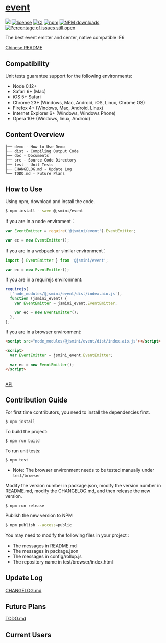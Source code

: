 # [event](https://github.com/jsmini/event)

[![](https://img.shields.io/badge/Powered%20by-jslib%20base-brightgreen.svg)](https://github.com/yanhaijing/jslib-base)
[![license](https://img.shields.io/badge/license-MIT-blue.svg)](https://github.com/jsmini/event/blob/master/LICENSE)
[![CI](https://github.com/jsmini/event/actions/workflows/ci.yml/badge.svg?branch=master)](https://github.com/jsmini/event/actions/workflows/ci.yml)
[![npm](https://img.shields.io/badge/npm-0.6.3-orange.svg)](https://www.npmjs.com/package/@jsmini/event)
[![NPM downloads](http://img.shields.io/npm/dm/@jsmini/event.svg?style=flat-square)](http://www.npmtrends.com/@jsmini/event)
[![Percentage of issues still open](http://isitmaintained.com/badge/open/jsmini/event.svg)](http://isitmaintained.com/project/jsmini/event 'Percentage of issues still open')

The best event emitter and center, native compatible IE6

[Chinese README](https://github.com/jsmini/event/blob/master/README_CN.md)

## Compatibility

Unit tests guarantee support for the following environments:

- Node 0.12+
- Safari 6+ (Mac)
- iOS 5+ Safari
- Chrome 23+ (Windows, Mac, Android, iOS, Linux, Chrome OS)
- Firefox 4+ (Windows, Mac, Android, Linux)
- Internet Explorer 6+ (Windows, Windows Phone)
- Opera 10+ (Windows, linux, Android)

## Content Overview

```
├── demo - How to Use Demo
├── dist - Compiling Output Code
├── doc - Documents
├── src - Source Code Directory
├── test - Unit Tests
├── CHANGELOG.md - Update Log
└── TODO.md - Future Plans
```

## How to Use

Using npm, download and install the code.

```bash
$ npm install --save @jsmini/event
```

If you are in a node enviroment：

```js
var EventEmitter = require('@jsmini/event').EventEmitter;

var ec = new EventEmitter();
```

If you are in a webpack or similar environment：

```js
import { EventEmitter } from '@jsmini/event';

var ec = new EventEmitter();
```

If you are in a requirejs environment:

```js
requirejs(
  ['node_modules/@jsmini/event/dist/index.aio.js'],
  function (jsmini_event) {
    var EventEmitter = jsmini_event.EventEmitter;

    var ec = new EventEmitter();
  },
);
```

If you are in a browser environment:

```html
<script src="node_modules/@jsmini/event/dist/index.aio.js"></script>

<script>
  var EventEmitter = jsmini_event.EventEmitter;

  var ec = new EventEmitter();
</script>
```

##

[API](https://github.com/jsmini/event/blob/master/doc/api.md)

## Contribution Guide

For first time contributors, you need to install the dependencies first.

```bash
$ npm install
```

To build the project:

```bash
$ npm run build
```

To run unit tests:

```bash
$ npm test
```

- Note: The browser environment needs to be tested manually under `test/browser`

Modify the version number in package.json, modify the version number in README.md, modify the CHANGELOG.md, and then release the new version.

```bash
$ npm run release
```

Publish the new version to NPM

```bash
$ npm publish --access=public
```

You may need to modify the following files in your project：

- The messages in README.md
- The messages in package.json
- The messages in config/rollup.js
- The repository name in test/browser/index.html

## Update Log

[CHANGELOG.md](https://github.com/jsmini/event/blob/master/CHANGELOG.md)

## Future Plans

[TODO.md](https://github.com/jsmini/event/blob/master/TODO.md)

## Current Users
